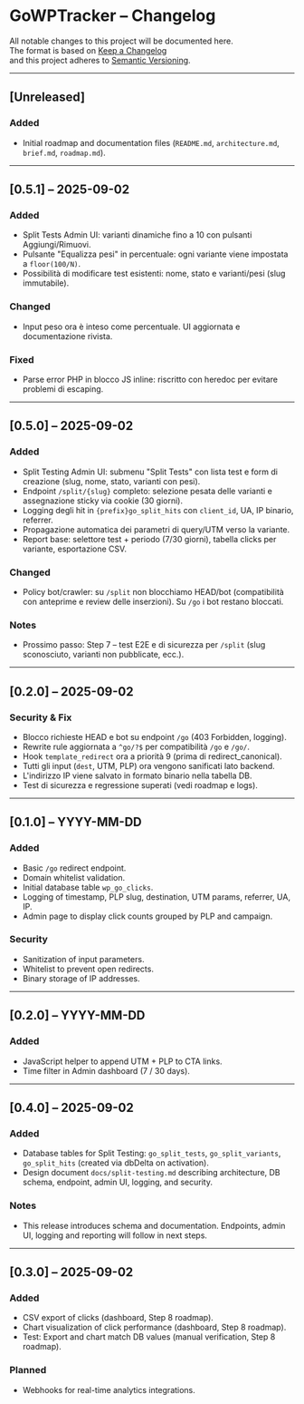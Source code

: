 # GoWPTracker – Changelog

All notable changes to this project will be documented here.  
The format is based on [Keep a Changelog](https://keepachangelog.com/)  
and this project adheres to [Semantic Versioning](https://semver.org/).

---

## [Unreleased]
### Added
- Initial roadmap and documentation files (`README.md`, `architecture.md`, `brief.md`, `roadmap.md`).

---

## [0.5.1] – 2025-09-02
### Added
- Split Tests Admin UI: varianti dinamiche fino a 10 con pulsanti Aggiungi/Rimuovi.
- Pulsante "Equalizza pesi" in percentuale: ogni variante viene impostata a `floor(100/N)`.
- Possibilità di modificare test esistenti: nome, stato e varianti/pesi (slug immutabile).

### Changed
- Input peso ora è inteso come percentuale. UI aggiornata e documentazione rivista.

### Fixed
- Parse error PHP in blocco JS inline: riscritto con heredoc per evitare problemi di escaping.

---

## [0.5.0] – 2025-09-02
### Added
- Split Testing Admin UI: submenu "Split Tests" con lista test e form di creazione (slug, nome, stato, varianti con pesi).
- Endpoint `/split/{slug}` completo: selezione pesata delle varianti e assegnazione sticky via cookie (30 giorni).
- Logging degli hit in `{prefix}go_split_hits` con `client_id`, UA, IP binario, referrer.
- Propagazione automatica dei parametri di query/UTM verso la variante.
- Report base: selettore test + periodo (7/30 giorni), tabella clicks per variante, esportazione CSV.

### Changed
- Policy bot/crawler: su `/split` non blocchiamo HEAD/bot (compatibilità con anteprime e review delle inserzioni). Su `/go` i bot restano bloccati.

### Notes
- Prossimo passo: Step 7 – test E2E e di sicurezza per `/split` (slug sconosciuto, varianti non pubblicate, ecc.).

---

## [0.2.0] – 2025-09-02
### Security & Fix
- Blocco richieste HEAD e bot su endpoint `/go` (403 Forbidden, logging).
- Rewrite rule aggiornata a `^go/?$` per compatibilità `/go` e `/go/`.
- Hook `template_redirect` ora a priorità 9 (prima di redirect_canonical).
- Tutti gli input (`dest`, UTM, PLP) ora vengono sanificati lato backend.
- L'indirizzo IP viene salvato in formato binario nella tabella DB.
- Test di sicurezza e regressione superati (vedi roadmap e logs).

---

## [0.1.0] – YYYY-MM-DD
### Added
- Basic `/go` redirect endpoint.
- Domain whitelist validation.
- Initial database table `wp_go_clicks`.
- Logging of timestamp, PLP slug, destination, UTM params, referrer, UA, IP.
- Admin page to display click counts grouped by PLP and campaign.

### Security
- Sanitization of input parameters.
- Whitelist to prevent open redirects.
- Binary storage of IP addresses.

---

## [0.2.0] – YYYY-MM-DD
### Added
- JavaScript helper to append UTM + PLP to CTA links.
- Time filter in Admin dashboard (7 / 30 days).

---

## [0.4.0] – 2025-09-02
### Added
- Database tables for Split Testing: `go_split_tests`, `go_split_variants`, `go_split_hits` (created via dbDelta on activation).
- Design document `docs/split-testing.md` describing architecture, DB schema, endpoint, admin UI, logging, and security.

### Notes
- This release introduces schema and documentation. Endpoints, admin UI, logging and reporting will follow in next steps.

---

## [0.3.0] – 2025-09-02
### Added
- CSV export of clicks (dashboard, Step 8 roadmap).
- Chart visualization of click performance (dashboard, Step 8 roadmap).
- Test: Export and chart match DB values (manual verification, Step 8 roadmap).

### Planned
- Webhooks for real-time analytics integrations.
